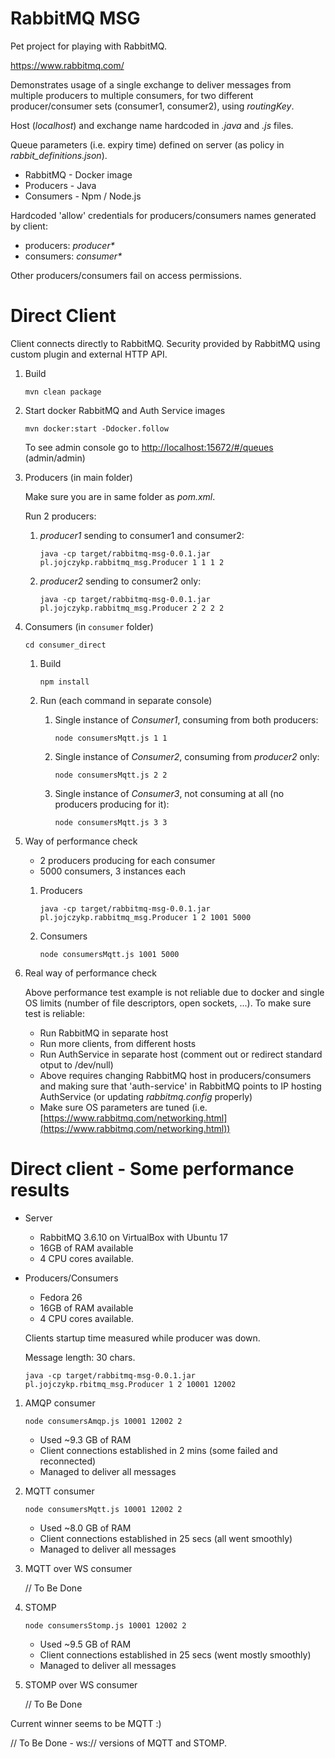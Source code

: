 # RabbitMQ MSG

Pet project for playing with RabbitMQ.

https://www.rabbitmq.com/

Demonstrates usage of a single exchange to deliver messages from multiple producers to multiple consumers, for two different producer/consumer sets (consumer1, consumer2), using _routingKey_.

Host (_localhost_) and exchange name hardcoded in _.java_ and _.js_ files. 

Queue parameters (i.e. expiry time) defined on server (as policy in _rabbit_definitions.json_).

* RabbitMQ  - Docker image
* Producers - Java
* Consumers - Npm / Node.js

Hardcoded 'allow' credentials for producers/consumers names generated by client:
* producers: _producer*_
* consumers: _consumer*_

Other producers/consumers fail on access permissions.


# Direct Client

Client connects directly to RabbitMQ.
Security provided by RabbitMQ using custom plugin and external HTTP API.

1. Build

    `mvn clean package`


2. Start docker RabbitMQ and Auth Service images

    `mvn docker:start -Ddocker.follow`

    To see admin console go to [http://localhost:15672/#/queues](http://localhost:15672/#/queues) (admin/admin)


3. Producers (in main folder)

    Make sure you are in same folder as _pom.xml_.
    
    Run 2 producers:

    1. _producer1_ sending to consumer1 and consumer2:
    
        `java -cp target/rabbitmq-msg-0.0.1.jar pl.jojczykp.rabbitmq_msg.Producer 1 1 1 2`

    2. _producer2_ sending to consumer2 only:
    
        `java -cp target/rabbitmq-msg-0.0.1.jar pl.jojczykp.rabbitmq_msg.Producer 2 2 2 2`

4. Consumers (in `consumer` folder)

    `cd consumer_direct`
    
    1. Build
    
        `npm install`

    2. Run (each command in separate console)

        1. Single instance of _Consumer1_, consuming from both producers:
    
            `node consumersMqtt.js 1 1`
    
        2. Single instance of _Consumer2_, consuming from _producer2_ only:
    
            `node consumersMqtt.js 2 2`
    
        3. Single instance of _Consumer3_, not consuming at all (no producers producing for it):
    
            `node consumersMqtt.js 3 3`
    
5. Way of performance check

    * 2 producers producing for each consumer
    * 5000 consumers, 3 instances each
    
    1. Producers
    
        `java -cp target/rabbitmq-msg-0.0.1.jar pl.jojczykp.rabbitmq_msg.Producer 1 2 1001 5000`
        
    2. Consumers
    
        `node consumersMqtt.js 1001 5000`
    
6. Real way of performance check

    Above performance test example is not reliable due to docker and single OS limits (number of file descriptors, open
    sockets, ...). To make sure test is reliable:
    
    - Run RabbitMQ in separate host
    - Run more clients, from different hosts
    - Run AuthService in separate host (comment out or redirect standard otput to /dev/null)
    - Above requires changing RabbitMQ host in producers/consumers and making sure that 'auth-service' in RabbitMQ
      points to IP hosting AuthService (or updating _rabbitmq.config_ properly)
    - Make sure OS parameters are tuned
      (i.e. [https://www.rabbitmq.com/networking.html](https://www.rabbitmq.com/networking.html))


# Direct client - Some performance results

- Server
    - RabbitMQ 3.6.10 on VirtualBox with Ubuntu 17
    - 16GB of RAM available
    - 4 CPU cores available.
- Producers/Consumers
    - Fedora 26
    - 16GB of RAM available
    - 4 CPU cores available.

    Clients startup time measured while producer was down.
    
    Message length: 30 chars.

    `java -cp target/rabbitmq-msg-0.0.1.jar pl.jojczykp.rbitmq_msg.Producer 1 2 10001 12002`
    
1. AMQP consumer
    
    `node consumersAmqp.js 10001 12002 2`
    
    - Used ~9.3 GB of RAM
    - Client connections established in 2 mins (some failed and reconnected)
    - Managed to deliver all messages

2. MQTT consumer
    
    `node consumersMqtt.js 10001 12002 2`
    
    - Used ~8.0 GB of RAM
    - Client connections established in 25 secs (all went smoothly)
    - Managed to deliver all messages
    
   
3. MQTT over WS consumer

    // To Be Done

4. STOMP
    
    `node consumersStomp.js 10001 12002 2`
    
    - Used ~9.5 GB of RAM
    - Client connections established in 25 secs (went mostly smoothly)
    - Managed to deliver all messages
    
5. STOMP over WS consumer

    // To Be Done


Current winner seems to be MQTT :)

// To Be Done - ws:// versions of MQTT and STOMP.
